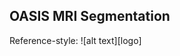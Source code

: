 ## OASIS MRI Segmentation

Reference-style: 
![alt text][logo]

[my_img]: https://github.com/sambethune/PatternFlow/blob/topic-recognition/recognition/s4353631/OASIS_seg/ground_vs_pred.png 'my_img'
